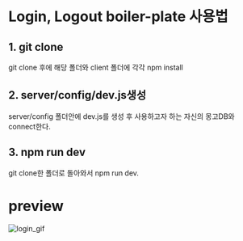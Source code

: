 # Login, Logout boiler-plate 사용법

## 1. git clone
git clone 후에 해당 폴더와 client 폴더에 각각 npm install

## 2. server/config/dev.js생성
server/config 폴더안에 dev.js를 생성 후 사용하고자 하는 자신의 몽고DB와 connect한다.

## 3. npm run dev
git clone한 폴더로 돌아와서 npm run dev.


# preview

![login_gif](https://user-images.githubusercontent.com/78216411/143809425-acb53513-d393-4929-b345-02b5c30b95c6.gif)
